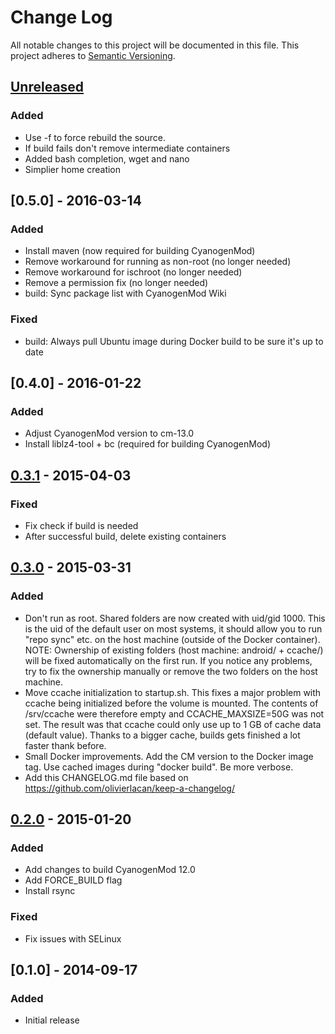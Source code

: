 # Change Log
All notable changes to this project will be documented in this file.
This project adheres to [Semantic Versioning](http://semver.org/).

## [Unreleased][unreleased]
### Added
- Use -f to force rebuild the source.
- If build fails don't remove intermediate containers
- Added bash completion, wget and nano
- Simplier home creation

## [0.5.0] - 2016-03-14
### Added
- Install maven (now required for building CyanogenMod)
- Remove workaround for running as non-root (no longer needed)
- Remove workaround for ischroot (no longer needed)
- Remove a permission fix (no longer needed)
- build: Sync package list with CyanogenMod Wiki

### Fixed
- build: Always pull Ubuntu image during Docker build to be sure it's up
  to date

## [0.4.0] - 2016-01-22
### Added
- Adjust CyanogenMod version to cm-13.0
- Install liblz4-tool + bc (required for building CyanogenMod)

## [0.3.1] - 2015-04-03
### Fixed
- Fix check if build is needed
- After successful build, delete existing containers

## [0.3.0] - 2015-03-31
### Added
- Don't run as root. Shared folders are now created with uid/gid 1000.
  This is the uid of the default user on most systems, it should allow
  you to run "repo sync" etc. on the host machine (outside of the
  Docker container). NOTE: Ownership of existing folders
  (host machine: android/ + ccache/) will be fixed automatically on the
  first run. If you notice any problems, try to fix the ownership
  manually or remove the two folders on the host machine.
- Move ccache initialization to startup.sh. This fixes a major problem
  with ccache being initialized before the volume is mounted.
  The contents of /srv/ccache were therefore empty and
  CCACHE_MAXSIZE=50G was not set. The result was that ccache could only
  use up to 1 GB of cache data (default value). Thanks to a bigger
  cache, builds gets finished a lot faster thank before.
- Small Docker improvements. Add the CM version to the Docker image
  tag. Use cached images during "docker build". Be more verbose.
- Add this CHANGELOG.md file based on
  https://github.com/olivierlacan/keep-a-changelog/

## [0.2.0] - 2015-01-20
### Added
- Add changes to build CyanogenMod 12.0
- Add FORCE_BUILD flag
- Install rsync

### Fixed
- Fix issues with SELinux

## [0.1.0] - 2014-09-17
### Added
- Initial release

[unreleased]: https://github.com/stucki/docker-cyanogenmod/compare/v0.3.1...HEAD
[0.3.1]: https://github.com/stucki/docker-cyanogenmod/compare/v0.3.0...v0.3.1
[0.3.0]: https://github.com/stucki/docker-cyanogenmod/compare/v0.2.0...v0.3.0
[0.2.0]: https://github.com/stucki/docker-cyanogenmod/compare/v0.1.0...v0.2.0
